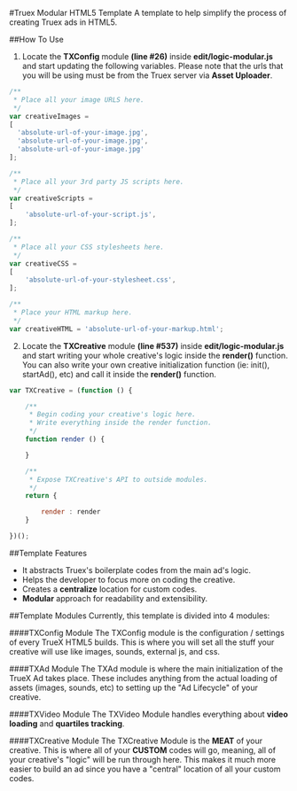 #Truex Modular HTML5 Template
A template to help simplify the process of creating Truex ads in HTML5.

##How To Use
1. Locate the **TXConfig** module **(line #26)** inside **edit/logic-modular.js** and start updating the following variables. Please note that the urls that you will be using must be from the Truex server via **Asset Uploader**. 

```Javascript
/**
 * Place all your image URLS here.
 */
var creativeImages = 
[
  'absolute-url-of-your-image.jpg',
  'absolute-url-of-your-image.jpg',
  'absolute-url-of-your-image.jpg'
];

/**
 * Place all your 3rd party JS scripts here.
 */
var creativeScripts = 
[
	'absolute-url-of-your-script.js',
];

/**
 * Place all your CSS stylesheets here.
 */
var creativeCSS = 
[
	'absolute-url-of-your-stylesheet.css',
];

/**
 * Place your HTML markup here.
 */
var creativeHTML = 'absolute-url-of-your-markup.html';
```	
2. Locate the **TXCreative** module **(line #537)** inside **edit/logic-modular.js** and start writing your whole creative's logic inside the **render()** function. You can also write your own creative initialization function (ie: init(), startAd(), etc) and call it inside the **render()** function.

```Javascript
var TXCreative = (function () {

	/**
	 * Begin coding your creative's logic here.
	 * Write everything inside the render function.
	 */
	function render () {

	}

	/**
	 * Expose TXCreative's API to outside modules.
	 */
	return {

		render : render
	}

})();
```

##Template Features
* It abstracts Truex's boilerplate codes from the main ad's logic.
* Helps the developer to focus more on coding the creative.
* Creates a **centralize** location for custom codes.
* **Modular** approach for readability and extensibility.

##Template Modules
Currently, this template is divided into 4 modules:

####TXConfig Module
The TXConfig module is the configuration / settings of every TrueX HTML5 builds. This is where you will set all the stuff your creative will use like images, sounds, external js, and css.

####TXAd Module
The TXAd module is where the main initialization of the TrueX Ad takes place. These includes anything from the actual loading of assets (images, sounds, etc) to setting up the "Ad Lifecycle" of your creative.

####TXVideo Module
The TXVideo Module handles everything about **video loading** and **quartiles tracking**.

####TXCreative Module
The TXCreative Module is the **MEAT** of your creative. This is where all of your **CUSTOM** codes will go, meaning, all of your creative's "logic" will be run through here. This makes it much more easier to build an ad since you have a "central" location of all your custom codes.
